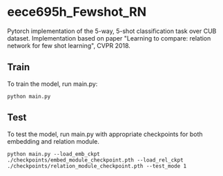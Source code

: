 # eece695h_Fewshot_RN
Pytorch implementation of the 5-way, 5-shot classification task over CUB dataset. Implementation based on paper "Learning to compare: relation network for few shot learning", CVPR 2018.


## Train
To train the model, run main.py:

    python main.py

## Test
To test the model, run main.py with appropriate checkpoints for both embedding and relation module.

    python main.py --load_emb_ckpt ./checkpoints/embed_module_checkpoint.pth --load_rel_ckpt ./checkpoints/relation_module_checkpoint.pth --test_mode 1
 
